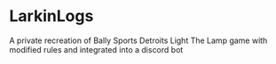 # LarkinLogs
A private recreation of Bally Sports Detroits Light The Lamp game with modified rules and integrated into a discord bot
